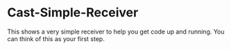 Cast-Simple-Receiver
====================

This shows a very simple receiver to help you get code up and running.  You can think of this as your first step.
